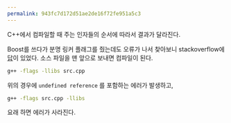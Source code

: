 ```yaml
---
permalink: 943fc7d172d51ae2de16f72fe951a5c3
---
```

C++에서 컴파일할 때 주는 인자들의 순서에 따라서 결과가 달라진다.

Boost를 쓰다가 분명 링커 플래그를 줬는데도 오류가 나서 찾아보니 stackoverflow에 [답](https://stackoverflow.com/questions/11250144)이 있었다. 소스 파일을 맨 앞으로 보내면 컴파일이 된다.

```sh
g++ -flags -llibs src.cpp
```

위의 경우에 `undefined reference` 를 포함하는 에러가 발생하고,

```sh
g++ -flags src.cpp -llibs
```

요래 하면 에러가 사라진다.
